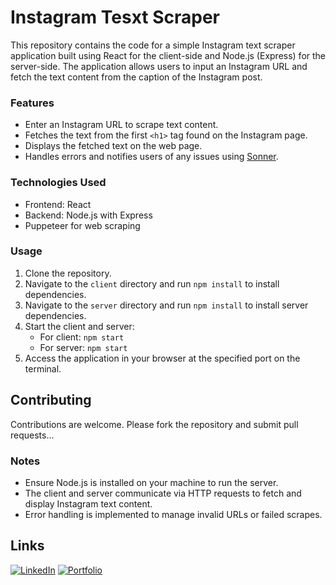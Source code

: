 # Instagram Tesxt Scraper

This repository contains the code for a simple Instagram text scraper application built using React for the client-side and Node.js (Express) for the server-side. The application allows users to input an Instagram URL and fetch the text content from the caption of the Instagram post.

### Features

- Enter an Instagram URL to scrape text content.
- Fetches the text from the first `<h1>` tag found on the Instagram page.
- Displays the fetched text on the web page.
- Handles errors and notifies users of any issues using [Sonner](https://sonner.emilkowal.ski/).

### Technologies Used

- Frontend: React
- Backend: Node.js with Express
- Puppeteer for web scraping

### Usage

1. Clone the repository.
2. Navigate to the `client` directory and run `npm install` to install dependencies.
3. Navigate to the `server` directory and run `npm install` to install server dependencies.
4. Start the client and server:
   - For client: `npm start`
   - For server: `npm start`
5. Access the application in your browser at the specified port on the terminal.

## Contributing

Contributions are welcome. Please fork the repository and submit pull requests...

### Notes

- Ensure Node.js is installed on your machine to run the server.
- The client and server communicate via HTTP requests to fetch and display Instagram text content.
- Error handling is implemented to manage invalid URLs or failed scrapes.

## Links

[![LinkedIn](https://img.shields.io/badge/linkedin-%230077B5.svg?&style=for-the-badge&logo=linkedin&logoColor=white)](https://www.linkedin.com/in/marti%C3%B1o-/)
[![Portfolio](https://img.shields.io/badge/web%20portfolio-%23519Faa.svg?&style=for-the-badge&logoColor=white)](https://adrian-anta.netlify.app/)
